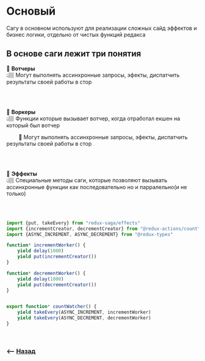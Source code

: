 # Основый

Сагу в основном используют для реализации сложных сайд эффектов и бизнес логики, отдельно от чистых функций редакса

## В основе саги лежит три понятия


💠 **Вотчеры**   
👆🏽 Могут выполнять ассинхронные запросы, эфекты, диспатчить результаты своей работы в стор

<br>
<br>

💠 **Воркеры**   
👆🏽 Функции которые вызывает вотчер, когда отработал екшен на который был вотчер

&emsp;&emsp;  🔹 Могут выполнять ассинхронные запросы, эфекты, диспатчить результаты своей работы в стор

<br>
<br>

💠 **Эффекты**  
👆🏽 Специальные методы саги, которые позволяют вызывать ассинхронные функции как последовательно но и парралельно(и не только)

<br>
<br>

```typescript
import {put, takeEvery} from "redux-saga/effects"
import {incrementCreator, decrementCreator} from "@redux-actions/count"
import {ASYNC_INCREMENT, ASYNC_DECREMENT} from "@redux-types"

function* incrementWorker() {
    yield delay(1000)
    yield put(incrementCreator())
}

function* decrementWorker() {
    yield delay(1000)
    yield put(decrementCreator())
}


export function* countWatcher() {
    yield takeEvery(ASYNC_INCREMENT, incrementWorker)
    yield takeEvery(ASYNC_DECREMENT, decrementWorker)
}
```

<br>

### ⟵ **<a href="../../readme.md">Назад</a>**